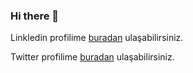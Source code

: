 ### Hi there 👋

<!--
**Fatihnalbant/Fatihnalbant** is a ✨ _special_ ✨ repository because its `README.md` (this file) appears on your GitHub profile.

Here are some ideas to get you started:

- 🔭 I’m currently working on ...
- 🌱 I’m currently learning ...
- 👯 I’m looking to collaborate on ...
- 🤔 I’m looking for help with ...
- 💬 Ask me about ...
- 📫 How to reach me: ...
- 😄 Pronouns: ...
- ⚡ Fun fact: ...
-->

Linkledin profilime [buradan](https://www.linkedin.com/in/fatih-nalbant-5b3b12a4/) ulaşabilirsiniz.


Twitter profilime [buradan](https://twitter.com/fatihnalbnt) ulaşabilirsiniz.

